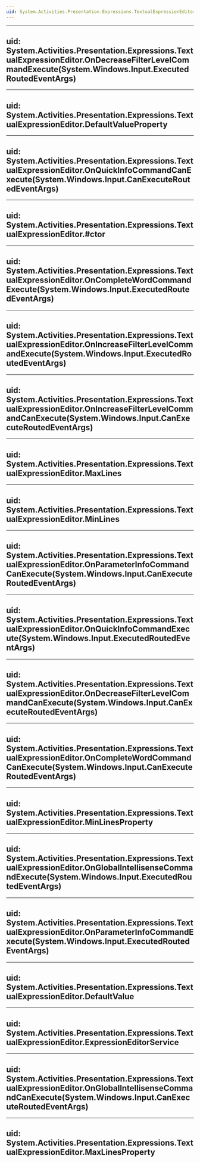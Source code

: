 ```yaml
---
uid: System.Activities.Presentation.Expressions.TextualExpressionEditor
---
```


---
uid: System.Activities.Presentation.Expressions.TextualExpressionEditor.OnDecreaseFilterLevelCommandExecute(System.Windows.Input.ExecutedRoutedEventArgs)
---

---
uid: System.Activities.Presentation.Expressions.TextualExpressionEditor.DefaultValueProperty
---

---
uid: System.Activities.Presentation.Expressions.TextualExpressionEditor.OnQuickInfoCommandCanExecute(System.Windows.Input.CanExecuteRoutedEventArgs)
---

---
uid: System.Activities.Presentation.Expressions.TextualExpressionEditor.#ctor
---

---
uid: System.Activities.Presentation.Expressions.TextualExpressionEditor.OnCompleteWordCommandExecute(System.Windows.Input.ExecutedRoutedEventArgs)
---

---
uid: System.Activities.Presentation.Expressions.TextualExpressionEditor.OnIncreaseFilterLevelCommandExecute(System.Windows.Input.ExecutedRoutedEventArgs)
---

---
uid: System.Activities.Presentation.Expressions.TextualExpressionEditor.OnIncreaseFilterLevelCommandCanExecute(System.Windows.Input.CanExecuteRoutedEventArgs)
---

---
uid: System.Activities.Presentation.Expressions.TextualExpressionEditor.MaxLines
---

---
uid: System.Activities.Presentation.Expressions.TextualExpressionEditor.MinLines
---

---
uid: System.Activities.Presentation.Expressions.TextualExpressionEditor.OnParameterInfoCommandCanExecute(System.Windows.Input.CanExecuteRoutedEventArgs)
---

---
uid: System.Activities.Presentation.Expressions.TextualExpressionEditor.OnQuickInfoCommandExecute(System.Windows.Input.ExecutedRoutedEventArgs)
---

---
uid: System.Activities.Presentation.Expressions.TextualExpressionEditor.OnDecreaseFilterLevelCommandCanExecute(System.Windows.Input.CanExecuteRoutedEventArgs)
---

---
uid: System.Activities.Presentation.Expressions.TextualExpressionEditor.OnCompleteWordCommandCanExecute(System.Windows.Input.CanExecuteRoutedEventArgs)
---

---
uid: System.Activities.Presentation.Expressions.TextualExpressionEditor.MinLinesProperty
---

---
uid: System.Activities.Presentation.Expressions.TextualExpressionEditor.OnGlobalIntellisenseCommandExecute(System.Windows.Input.ExecutedRoutedEventArgs)
---

---
uid: System.Activities.Presentation.Expressions.TextualExpressionEditor.OnParameterInfoCommandExecute(System.Windows.Input.ExecutedRoutedEventArgs)
---

---
uid: System.Activities.Presentation.Expressions.TextualExpressionEditor.DefaultValue
---

---
uid: System.Activities.Presentation.Expressions.TextualExpressionEditor.ExpressionEditorService
---

---
uid: System.Activities.Presentation.Expressions.TextualExpressionEditor.OnGlobalIntellisenseCommandCanExecute(System.Windows.Input.CanExecuteRoutedEventArgs)
---

---
uid: System.Activities.Presentation.Expressions.TextualExpressionEditor.MaxLinesProperty
---
